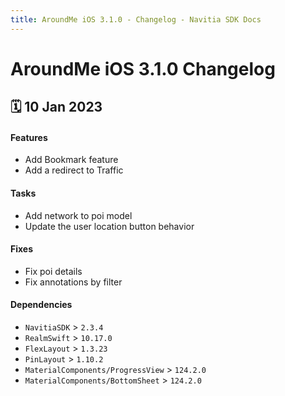 ```yaml
---
title: AroundMe iOS 3.1.0 - Changelog - Navitia SDK Docs
---
```


# AroundMe iOS 3.1.0 Changelog

<h2>🗓 10 Jan 2023</h2>

#### Features
- Add Bookmark feature
- Add a redirect to Traffic

#### Tasks
- Add network to poi model
- Update the user location button behavior

#### Fixes
- Fix poi details 
- Fix annotations by filter

#### Dependencies
- `NavitiaSDK` > `2.3.4`
- `RealmSwift` > `10.17.0`
- `FlexLayout` > `1.3.23`
- `PinLayout` > `1.10.2`
- `MaterialComponents/ProgressView` > `124.2.0`
- `MaterialComponents/BottomSheet` > `124.2.0`
